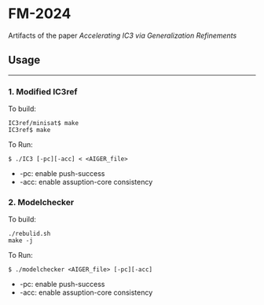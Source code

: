# FM-2024

Artifacts of the paper 
  *Accelerating IC3 via Generalization Refinements*

## Usage
---
### 1. Modified IC3ref 

To build:

```
IC3ref/minisat$ make
IC3ref$ make
```

To Run:

```
$ ./IC3 [-pc][-acc] < <AIGER_file> 
```

- -pc: enable push-success
- -acc: enable assuption-core consistency

### 2. Modelchecker

To build:

```
./rebulid.sh
make -j
```

To Run:

```
$ ./modelchecker <AIGER_file> [-pc][-acc] 
```
- -pc: enable push-success
- -acc: enable assuption-core consistency
